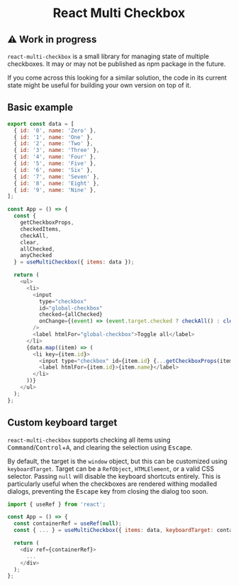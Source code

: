 <div align="center">
  <h1>React Multi Checkbox</h1>
</div>

## ⚠️ Work in progress
`react-multi-checkbox` is a small library for managing state of multiple checkboxes. It may or may not be published as npm package in the future.

If you come across this looking for a similar solution, the code in its current state might be useful for building your own version on top of it.

## Basic example

```js
export const data = [
  { id: '0', name: 'Zero' },
  { id: '1', name: 'One' },
  { id: '2', name: 'Two' },
  { id: '3', name: 'Three' },
  { id: '4', name: 'Four' },
  { id: '5', name: 'Five' },
  { id: '6', name: 'Six' },
  { id: '7', name: 'Seven' },
  { id: '8', name: 'Eight' },
  { id: '9', name: 'Nine' },
];

const App = () => {
  const { 
    getCheckboxProps, 
    checkedItems, 
    checkAll, 
    clear, 
    allChecked, 
    anyChecked 
  } = useMultiCheckbox({ items: data });

  return (
    <ul>
      <li>
        <input
          type="checkbox"
          id="global-checkbox"
          checked={allChecked}
          onChange={(event) => (event.target.checked ? checkAll() : clear())}
        />
        <label htmlFor="global-checkbox">Toggle all</label>
      </li>
      {data.map((item) => (
        <li key={item.id}>
          <input type="checkbox" id={item.id} {...getCheckboxProps(item.id)} />
          <label htmlFor={item.id}>{item.name}</label>
        </li>
      ))}
    </ul>
  );
};
```

## Custom keyboard target
`react-multi-checkbox` supports checking all items using <kbd>Command</kbd>/<kbd>Control</kbd>+<kbd>A</kbd>, and clearing the selection using <kbd>Escape</kbd>.

By default, the target is the `window` object, but this can be customized using `keyboardTarget`.
Target can be a `RefObject`, `HTMLElement`, or a valid CSS selector. Passing `null` will disable the keyboard shortcuts entirely. This is particularly useful when the checkboxes are rendered withing modalled dialogs, preventing the <kbd>Escape</kbd> key from closing the dialog too soon.

```js
import { useRef } from 'react';

const App = () => {
  const containerRef = useRef(null);
  const { ... } = useMultiCheckbox({ items: data, keyboardTarget: containerRef });

  return (
    <div ref={containerRef}>
      ...
    </div>
  );
};
```

